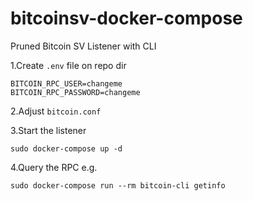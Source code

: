 # bitcoinsv-docker-compose

Pruned Bitcoin SV Listener with CLI

1.Create `.env` file on repo dir

```
BITCOIN_RPC_USER=changeme
BITCOIN_RPC_PASSWORD=changeme
```

2.Adjust `bitcoin.conf`

3.Start the listener

```
sudo docker-compose up -d
```

4.Query the RPC e.g.
```
sudo docker-compose run --rm bitcoin-cli getinfo
```
